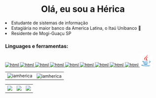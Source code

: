 <h1 align="center">Olá, eu sou a Hérica</h1>


<lu>
  <li>Estudante de sistemas de informação</li>
  <li>Estagiária no maior banco da America Latina, o Itaú Unibanco 🧡 </li>
  <li>Residente de Mogi-Guaçu SP</li>
</lu>

<h3 align="left">Linguages e ferramentas:</h3>

<a href="https://www.w3schools.in/c-tutorial/intro/" target="_blank"> <img src="https://cdn.iconscout.com/icon/free/png-512/c-programming-569564.png" alt="html" width="" height="40"/> </a>
<a href="https://www.w3schools.com/css/" target="_blank"> <img src="https://seeklogo.com/images/C/c-sharp-c-logo-02F17714BA-seeklogo.com.png" alt="html" width="" height="35"/> </a>
<a href="https://www.w3schools.com/css/" target="_blank"> <img src="https://img.icons8.com/color/452/visual-studio.png" alt="html" width="" height="35"/> </a>
<a href="https://www.w3schools.com/css/" target="_blank"> <img src="https://cdn.freebiesupply.com/logos/large/2x/visual-studio-code-logo-png-transparent.png" alt="html" width="" height="35"/> </a>
<a href="https://www.w3schools.com/css/" target="_blank"> <img src="https://cdn.freebiesupply.com/logos/large/2x/intellij-idea-1-logo-png-transparent.png" alt="html" width="" height="35"/> </a>
<a href="https://www.w3schools.com/css/" target="_blank"> <img src="https://resources.jetbrains.com/storage/products/rider/img/meta/rider_logo_300x300.png" alt="html" width="" height="35"/> </a>
<a href="https://www.w3schools.com/css/" target="_blank"> <img src="https://upload.wikimedia.org/wikipedia/commons/thumb/e/ee/.NET_Core_Logo.svg/1200px-.NET_Core_Logo.svg.png" alt="html" width="" height="35"/> </a>
<a href="https://www.w3schools.com/html/" target="_blank"> <img src="https://www.w3.org/html/logo/downloads/HTML5_Logo_512.png" alt="html" width="40" height="40"/> </a>
<a href="https://www.w3schools.com/css/" target="_blank"> <img src="https://upload.wikimedia.org/wikipedia/commons/thumb/d/d5/CSS3_logo_and_wordmark.svg/363px-CSS3_logo_and_wordmark.svg.png" alt="html" width="" height="40"/> </a>
<a href="https://www.java.com" target="_blank"> <img src="https://raw.githubusercontent.com/devicons/devicon/master/icons/java/java-original.svg" alt="java" width="40" height="40"/> </a>


<center>
<table>
  <tr>
      <td><img align="left" src="https://github-readme-stats.vercel.app/api/top-langs/?username=iamherica&layout=compact&theme=midnight-purple" alt="iamherica" /></td>
      <td><img align="center" src="https://github-readme-stats.vercel.app/api?username=iamherica&show_icons=true&locale=en&theme=midnight-purple" alt="iamherica" /></td>
  </tr>  
</table>
</center>


<table>
  <th><img src="https://media.giphy.com/media/oadZJB3hwMFjy/giphy.gif?cid=ecf05e47uvab12e1z1yycsfjdxtorwqh5v6ia5ozlwz73o5a&rid=giphy.gif&ct=g" width="400"/>
</th>
  <th><img src="https://media.giphy.com/media/xT0xemhmFReKIH4voA/giphy.gif?cid=ecf05e47fspwc5ul37xq9d2jg36jppba7ov615k82ll5qktf&rid=giphy.gif&ct=g" width="521"/>
</th>
   <th><img src="https://media.giphy.com/media/LmNwrBhejkK9EFP504/giphy.gif?cid=ecf05e47sruj2tyu6bblxvv0bz7cf5idees1nhwdn6nh2npb&rid=giphy.gif&ct=g" width="300"/></th>
 </table>



